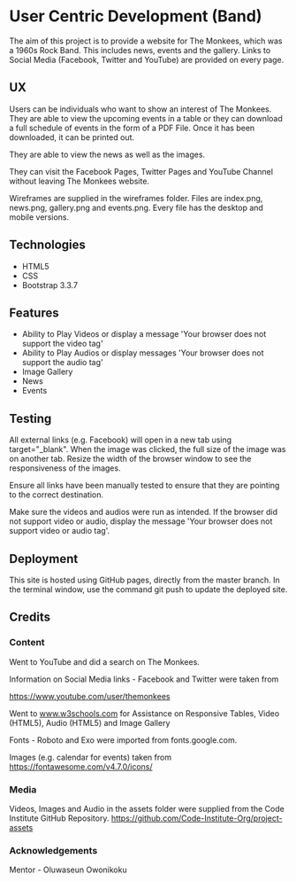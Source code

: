 # User Centric Development (Band)
   
The aim of this project is to provide a website for The Monkees, which was a 1960s Rock Band.
This includes news, events and the gallery.  Links to Social Media (Facebook, Twitter and YouTube) are provided on every page.

## UX

Users can be individuals who want to show an interest of The Monkees.  They are able to view the upcoming events in a table
or they can download a full schedule of events in the form of a PDF File.  Once it has been downloaded, it can be printed out.

They are able to view the news as well as the images.

They can visit the Facebook Pages, Twitter Pages and YouTube Channel without leaving The Monkees website.

Wireframes are supplied in the wireframes folder.  Files are index.png, news.png, gallery.png and events.png.  Every file has
the desktop and mobile versions.

## Technologies

* HTML5
* CSS
* Bootstrap 3.3.7

## Features

* Ability to Play Videos or display a message 'Your browser does not support the video tag'
* Ability to Play Audios or display messages 'Your browser does not support the audio tag'
* Image Gallery
* News
* Events

## Testing

All external links (e.g. Facebook) will open in a new tab using target="_blank".
When the image was clicked, the full size of the image was on another tab.
Resize the width of the browser window to see the responsiveness of the images.

Ensure all links have been manually tested to ensure that they are pointing to the correct destination.

Make sure the videos and audios were run as intended.  If the browser did not support video or audio, display the message
'Your browser does not support video or audio tag'.

## Deployment

This site is hosted using GitHub pages, directly from the master branch.  In the terminal window, use the command git push 
to update the deployed site.

## Credits

### Content

Went to YouTube and did a search on The Monkees.
   
Information on Social Media links - Facebook and Twitter were taken from 
   
   https://www.youtube.com/user/themonkees
   
Went to www.w3schools.com for Assistance on Responsive Tables, Video (HTML5), Audio (HTML5) and Image Gallery

Fonts - Roboto and Exo were imported from fonts.google.com.
   
Images (e.g. calendar for events) taken from https://fontawesome.com/v4.7.0/icons/
   
### Media

Videos, Images and Audio in the assets folder were supplied from the Code Institute GitHub Repository.
https://github.com/Code-Institute-Org/project-assets

### Acknowledgements

Mentor - Oluwaseun Owonikoku
   